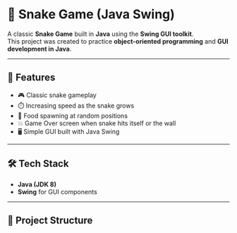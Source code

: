 # 🐍 Snake Game (Java Swing)

A classic **Snake Game** built in **Java** using the **Swing GUI toolkit**.  
This project was created to practice **object-oriented programming** and **GUI development in Java**.

---

## 📖 Features
- 🎮 Classic snake gameplay
- ⏱️ Increasing speed as the snake grows
- 🍎 Food spawning at random positions
- 💥 Game Over screen when snake hits itself or the wall
- 🖥️ Simple GUI built with Java Swing

---

## 🛠️ Tech Stack
- **Java (JDK 8)**
- **Swing** for GUI components

---

## 📂 Project Structure
